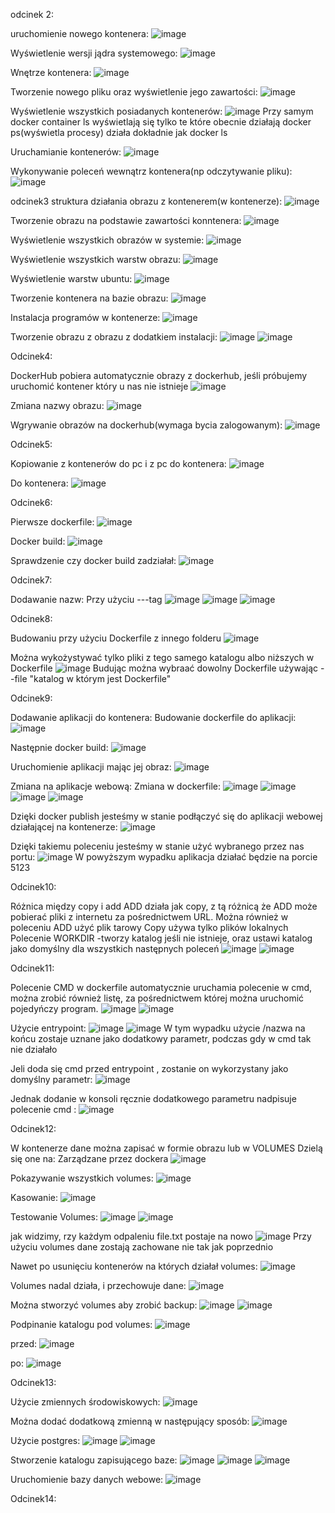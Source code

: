 odcinek 2:

uruchomienie nowego kontenera:
![image](https://github.com/KrzysztofSuda30/ISI/assets/172184955/df96cf8d-16b3-4e04-b2be-33634c1e4d28)

Wyświetlenie wersji jądra systemowego: 
![image](https://github.com/KrzysztofSuda30/ISI/assets/172184955/b88cc0a0-5d10-4525-8424-b78f80e35903)

Wnętrze kontenera:
![image](https://github.com/KrzysztofSuda30/ISI/assets/172184955/dc155c2e-2e37-4322-ad19-72fd421760a1)

Tworzenie nowego pliku oraz wyświetlenie jego zawartości:
![image](https://github.com/KrzysztofSuda30/ISI/assets/172184955/d73d6998-07f6-47ba-9dd5-8e515703b04f)

Wyświetlenie wszystkich posiadanych kontenerów:
![image](https://github.com/KrzysztofSuda30/ISI/assets/172184955/8895acf3-627b-4132-8fcf-e1c6fc7f04cc)
Przy samym docker container ls wyświetlają się tylko te które obecnie działają
docker ps(wyświetla procesy) działa dokładnie jak docker ls

Uruchamianie kontenerów:
![image](https://github.com/KrzysztofSuda30/ISI/assets/172184955/4ae04683-6789-48b7-af6d-2d190bd36e35)

Wykonywanie poleceń wewnątrz kontenera(np odczytywanie pliku):
![image](https://github.com/KrzysztofSuda30/ISI/assets/172184955/8b297792-6a75-4b97-b892-a3e2e26929bf)

odcinek3
struktura działania obrazu z kontenerem(w kontenerze):
![image](https://github.com/KrzysztofSuda30/ISI/assets/172184955/12dbae13-acdd-4d37-bf16-883d1704493a)

Tworzenie obrazu na podstawie zawartości konntenera:
![image](https://github.com/KrzysztofSuda30/ISI/assets/172184955/a88a7350-f5f2-4cc1-b865-37f7be138674)

Wyświetlenie wszystkich obrazów w systemie:
![image](https://github.com/KrzysztofSuda30/ISI/assets/172184955/addd2f3a-7618-4eaf-bc27-183343c23fc5)

Wyświetlenie wszystkich warstw obrazu:
![image](https://github.com/KrzysztofSuda30/ISI/assets/172184955/22c0754d-c7fb-47eb-8d73-2bad8907c114)

Wyświetlenie warstw ubuntu:
![image](https://github.com/KrzysztofSuda30/ISI/assets/172184955/d4f7f203-cb1b-4ffb-b480-842718a9a2bf)

Tworzenie kontenera na bazie obrazu:
![image](https://github.com/KrzysztofSuda30/ISI/assets/172184955/027f2208-53d2-4c96-a6be-642efe51e166)

Instalacja programów w kontenerze:
![image](https://github.com/KrzysztofSuda30/ISI/assets/172184955/55cd30d5-2b01-46cc-b114-6872708b851d)

Tworzenie obrazu z obrazu z dodatkiem instalacji: 
![image](https://github.com/KrzysztofSuda30/ISI/assets/172184955/0388b24e-6f52-46e5-bab0-0026c8349241)
![image](https://github.com/KrzysztofSuda30/ISI/assets/172184955/71db92df-b0c7-402e-8e8d-5759b1186403)

Odcinek4:

DockerHub
pobiera automatycznie obrazy z dockerhub, jeśli próbujemy uruchomić kontener który u nas nie istnieje
![image](https://github.com/KrzysztofSuda30/ISI/assets/172184955/c89720d3-441d-43f5-8e80-e103e221520e)

Zmiana nazwy obrazu:
![image](https://github.com/KrzysztofSuda30/ISI/assets/172184955/48ce1a1b-f10d-4375-b4c8-390866d97381)

Wgrywanie obrazów na dockerhub(wymaga bycia zalogowanym):
![image](https://github.com/KrzysztofSuda30/ISI/assets/172184955/54c5b983-ab48-41ab-a22f-c34736a31e35)

Odcinek5:

Kopiowanie z kontenerów do pc i z pc do kontenera:
![image](https://github.com/KrzysztofSuda30/ISI/assets/172184955/7908c121-1ed8-495a-bfa8-42661ad26ae5)

Do kontenera:
![image](https://github.com/KrzysztofSuda30/ISI/assets/172184955/f152839b-ac62-401b-9b58-9fba47f7ffcd)

Odcinek6:

Pierwsze dockerfile:
![image](https://github.com/KrzysztofSuda30/ISI/assets/172184955/65989b52-0af0-4f40-9dc9-0c251ba1d0f2)

Docker build:
![image](https://github.com/KrzysztofSuda30/ISI/assets/172184955/3cdfc023-83d2-4916-a4bd-c6212c6a6643)

Sprawdzenie czy docker build zadziałał:
![image](https://github.com/KrzysztofSuda30/ISI/assets/172184955/f5bb218c-c955-454d-bdcc-f0307285d762)

Odcinek7:

Dodawanie nazw:
Przy użyciu ---tag
![image](https://github.com/KrzysztofSuda30/ISI/assets/172184955/820f4da7-050d-4900-8f54-c29383c9e139)
![image](https://github.com/KrzysztofSuda30/ISI/assets/172184955/d79e9b8e-a650-42ce-b34e-3538519b73e1)
![image](https://github.com/KrzysztofSuda30/ISI/assets/172184955/f0200ba4-573f-4c25-89bf-ca0659cd77e1)

Odcinek8:

Budowaniu przy użyciu Dockerfile z innego folderu
![image](https://github.com/KrzysztofSuda30/ISI/assets/172184955/8b28061c-5832-4c47-b6b1-5cd8f29a9311)

Można wykożystywać tylko pliki z tego samego katalogu albo niższych w Dockerfile
![image](https://github.com/KrzysztofSuda30/ISI/assets/172184955/a21a42ec-3b0d-4dff-be7a-349c8c46e995)
Budując można wybraać dowolny Dockerfile używając --file "katalog w którym jest Dockerfile"


Odcinek9:

Dodawanie aplikacji do kontenera:
Budowanie dockerfile do aplikacji:
![image](https://github.com/KrzysztofSuda30/ISI/assets/172184955/45fb8eca-1393-4c79-a67a-71d7f06d6512)

Następnie docker build:
![image](https://github.com/KrzysztofSuda30/ISI/assets/172184955/ae3e517c-966d-4b7f-bac5-344273f94d3f)

Uruchomienie aplikacji mając jej obraz:
![image](https://github.com/KrzysztofSuda30/ISI/assets/172184955/e60c6e8f-5b99-4714-bbb9-d365831ebd5c)

Zmiana na aplikacje webową:
Zmiana w dockerfile:
![image](https://github.com/KrzysztofSuda30/ISI/assets/172184955/b3c13f61-9f9e-4129-ab92-6cbe28eac0b5)
![image](https://github.com/KrzysztofSuda30/ISI/assets/172184955/553c8abd-2a0e-4efb-855c-a23ac4be0318)
![image](https://github.com/KrzysztofSuda30/ISI/assets/172184955/6cd2625e-a277-4a45-8a39-63ed3d91740f)
![image](https://github.com/KrzysztofSuda30/ISI/assets/172184955/8b184aba-336b-44cb-9aac-3533949c7915)

Dzięki docker publish jesteśmy w stanie podłączyć się do aplikacji webowej działającej na kontenerze:
![image](https://github.com/KrzysztofSuda30/ISI/assets/172184955/70a4f77b-49d6-4e89-af7e-343517d9ed29)

Dzięki takiemu poleceniu jesteśmy w stanie użyć wybranego przez nas portu:
![image](https://github.com/KrzysztofSuda30/ISI/assets/172184955/d622f8c8-d729-44da-ba60-e0aeb1cacd7f)
W powyższym wypadku aplikacja działać będzie na porcie 5123

Odcinek10:

Różnica między copy i add
ADD działa jak copy, z tą różnicą że ADD może pobierać pliki z internetu za pośrednictwem URL. Można również w poleceniu ADD użyć plik tarowy
Copy używa tylko plików lokalnych
Polecenie WORKDIR -tworzy katalog jeśli nie istnieje, oraz ustawi katalog jako domyślny dla wszystkich następnych poleceń
![image](https://github.com/KrzysztofSuda30/ISI/assets/172184955/aa15e55e-6191-445e-af75-e8daf439134f)
![image](https://github.com/KrzysztofSuda30/ISI/assets/172184955/3a00d39e-d510-4ef9-8554-491f0b100d3f)

Odcinek11:

Polecenie CMD w dockerfile automatycznie uruchamia polecenie w cmd, można zrobić również listę, za pośrednictwem której można uruchomić pojedyńczy program.
![image](https://github.com/KrzysztofSuda30/ISI/assets/172184955/a561e7cb-4132-4a5e-adc9-ae222238860c)
![image](https://github.com/KrzysztofSuda30/ISI/assets/172184955/419b43cf-3fde-41ab-aad0-da33e786e2e5)

Użycie entrypoint:
![image](https://github.com/KrzysztofSuda30/ISI/assets/172184955/e64bedb0-50a4-4831-8d24-1124d9d11cc2)
![image](https://github.com/KrzysztofSuda30/ISI/assets/172184955/b561c602-1bd5-4ffb-a1ee-e4a0ccac8634)
W tym wypadku użycie /nazwa na końcu zostaje uznane jako dodatkowy parametr, podczas gdy w cmd tak nie działało

Jeli doda się cmd przed entrypoint , zostanie on wykorzystany jako domyślny parametr: 
![image](https://github.com/KrzysztofSuda30/ISI/assets/172184955/90d91cc8-28e1-4d48-9718-978e86883ccd)

Jednak dodanie w konsoli ręcznie dodatkowego parametru nadpisuje polecenie cmd :
![image](https://github.com/KrzysztofSuda30/ISI/assets/172184955/84687969-eaab-4ffd-8a6a-c824666a3ccf)

Odcinek12:

W kontenerze dane można zapisać w formie obrazu lub w VOLUMES
Dzielą się one na: 
Zarządzane przez dockera
![image](https://github.com/KrzysztofSuda30/ISI/assets/172184955/246128d3-c13c-4996-88eb-62eecea9b925)

Pokazywanie wszystkich volumes:
![image](https://github.com/KrzysztofSuda30/ISI/assets/172184955/2c88f5f5-8e84-4ac0-a111-3e909280c5a4)

Kasowanie: 
![image](https://github.com/KrzysztofSuda30/ISI/assets/172184955/875bf462-dfc9-40e3-ac7d-1fe63b0b16ac)

Testowanie Volumes:
![image](https://github.com/KrzysztofSuda30/ISI/assets/172184955/c9a0148e-4d78-4a97-8b10-fa779ad4296f)
![image](https://github.com/KrzysztofSuda30/ISI/assets/172184955/48b1fa0b-3191-48e4-8830-2293490532e2)

jak widzimy, rzy każdym odpaleniu file.txt postaje na nowo
![image](https://github.com/KrzysztofSuda30/ISI/assets/172184955/7cc50485-1c40-48f0-81ed-0f62322e6059)
Przy użyciu volumes dane zostają zachowane nie tak jak poprzednio

Nawet po usunięciu kontenerów na których działał volumes: 
![image](https://github.com/KrzysztofSuda30/ISI/assets/172184955/a355ce5d-f9bb-470b-b404-d3e84565c3db)

Volumes nadal działa, i przechowuje dane: 
![image](https://github.com/KrzysztofSuda30/ISI/assets/172184955/c47db878-176f-49bf-84aa-6e98c4d55628)

Można stworzyć volumes aby zrobić backup:
![image](https://github.com/KrzysztofSuda30/ISI/assets/172184955/ee296987-5f9c-48de-b088-ac4328f36723)
![image](https://github.com/KrzysztofSuda30/ISI/assets/172184955/10457447-b918-41a7-b863-15028b8fcd33)

Podpinanie katalogu pod volumes:
![image](https://github.com/KrzysztofSuda30/ISI/assets/172184955/b83bf2b1-0744-4128-98fb-a8f1db7b7250)

przed:
![image](https://github.com/KrzysztofSuda30/ISI/assets/172184955/3fbbf972-de5a-436a-8bce-b6e80e68d8e9)

po:
![image](https://github.com/KrzysztofSuda30/ISI/assets/172184955/65e06346-62f0-4257-839f-01329f1d8dc2)

Odcinek13:

Użycie zmiennych środowiskowych:
![image](https://github.com/KrzysztofSuda30/ISI/assets/172184955/1f2d71c6-7e3e-4bf9-9110-a125a76db20d)

Można dodać dodatkową zmienną w następujący sposób:
![image](https://github.com/KrzysztofSuda30/ISI/assets/172184955/92f2d4f3-f8d6-4107-8db2-31852c870438)

Użycie postgres:
![image](https://github.com/KrzysztofSuda30/ISI/assets/172184955/5a7d7aed-577f-44f5-92e7-55d70b1ff457)
![image](https://github.com/KrzysztofSuda30/ISI/assets/172184955/ba9da369-d968-4b5d-ab01-187aa195f18d)

Stworzenie katalogu zapisującego baze:
![image](https://github.com/KrzysztofSuda30/ISI/assets/172184955/e0fad077-7767-4f22-be21-c9f490179848)
![image](https://github.com/KrzysztofSuda30/ISI/assets/172184955/1d9353dc-f8b1-4f5d-b85a-fe1bcbb6f333)
![image](https://github.com/KrzysztofSuda30/ISI/assets/172184955/a682d93c-4ca7-4dca-8be0-31baddf3b524)

Uruchomienie bazy danych webowe:
![image](https://github.com/KrzysztofSuda30/ISI/assets/172184955/fe491a98-01e5-4475-ac57-d23298c143db)

Odcinek14:



